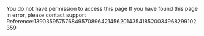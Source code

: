 You do not have permission to access this page If you have found this page in error, please contact support Reference:139035957576849570896421456201435418520034968299102359